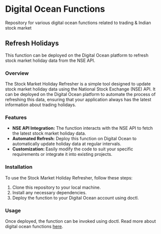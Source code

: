 # Digital Ocean Functions
Repository for various digital ocean functions related to trading & Indian stock market

## Refresh Holidays
This function can be deployed on the Digital Ocean platform to refresh stock market holiday data from the NSE API.

### Overview

The Stock Market Holiday Refresher is a simple tool designed to update stock market holiday data using the National Stock Exchange (NSE) API. It can be deployed on the Digital Ocean platform to automate the process of refreshing this data, ensuring that your application always has the latest information about trading holidays.

### Features

- **NSE API Integration:** The function interacts with the NSE API to fetch the latest stock market holiday data.
- **Automated Refresh:** Deploy this function on Digital Ocean to automatically update holiday data at regular intervals.
- **Customization:** Easily modify the code to suit your specific requirements or integrate it into existing projects.

### Installation

To use the Stock Market Holiday Refresher, follow these steps:

1. Clone this repository to your local machine.
2. Install any necessary dependencies.
3. Deploy the function to your Digital Ocean account using doctl.

### Usage

Once deployed, the function can be invoked using doctl. Read more about digital ocean functions [here](https://docs.digitalocean.com/products/functions/how-to).
